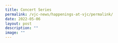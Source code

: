 ```yaml
---
title: Concert Series
permalink: /vjc-news/happenings-at-vjc/permalink/
date: 2022-05-06
layout: post
description: ""
image: ""
---
```

